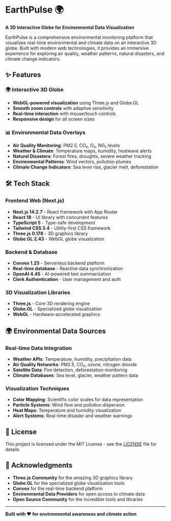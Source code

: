 # EarthPulse 🌍

**A 3D Interactive Globe for Environmental Data Visualization**

EarthPulse is a comprehensive environmental monitoring platform that visualizes real-time environmental and climate data on an interactive 3D globe. Built with modern web technologies, it provides an immersive experience for exploring air quality, weather patterns, natural disasters, and climate change indicators.

## ✨ Features

### 🌍 Interactive 3D Globe

- **WebGL-powered visualization** using Three.js and Globe.GL
- **Smooth zoom controls** with adaptive sensitivity
- **Real-time interaction** with mouse/touch controls
- **Responsive design** for all screen sizes

### 📊 Environmental Data Overlays

- **Air Quality Monitoring**: PM2.5, CO₂, O₃, NO₂ levels
- **Weather & Climate**: Temperature maps, humidity, heatwave alerts
- **Natural Disasters**: Forest fires, droughts, severe weather tracking
- **Environmental Patterns**: Wind vectors, pollution plumes
- **Climate Change Indicators**: Sea level rise, glacier melt, deforestation

## 🛠️ Tech Stack

### Frontend Web (Next.js)

- **Next.js 14.2.7** - React framework with App Router
- **React 18** - UI library with concurrent features
- **TypeScript 5** - Type-safe development
- **Tailwind CSS 3.4** - Utility-first CSS framework
- **Three.js 0.178** - 3D graphics library
- **Globe.GL 2.43** - WebGL globe visualization

### Backend & Database

- **Convex 1.25** - Serverless backend platform
- **Real-time database** - Reactive data synchronization
- **OpenAI 4.45** - AI-powered text summarization
- **Clerk Authentication** - User management and auth

### 3D Visualization Libraries

- **Three.js** - Core 3D rendering engine
- **Globe.GL** - Specialized globe visualization
- **WebGL** - Hardware-accelerated graphics

## 🌍 Environmental Data Sources

### Real-time Data Integration

- **Weather APIs**: Temperature, humidity, precipitation data
- **Air Quality Networks**: PM2.5, CO₂, ozone, nitrogen dioxide
- **Satellite Data**: Fire detection, deforestation monitoring
- **Climate Databases**: Sea level, glacier, weather pattern data

### Visualization Techniques

- **Color Mapping**: Scientific color scales for data representation
- **Particle Systems**: Wind flow and pollution dispersion
- **Heat Maps**: Temperature and humidity visualization
- **Alert Systems**: Real-time disaster and weather warnings

## 📄 License

This project is licensed under the MIT License - see the [LICENSE](LICENSE) file for details.

## 🙏 Acknowledgments

- **Three.js Community** for the amazing 3D graphics library
- **Globe.GL** for the specialized globe visualization tools
- **Convex** for the real-time backend platform
- **Environmental Data Providers** for open access to climate data
- **Open Source Community** for the incredible tools and libraries

---

**Built with ❤️ for environmental awareness and climate action**
